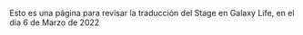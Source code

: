 Esto es una página para revisar la traducción del Stage en Galaxy Life, en el día 6 de Marzo de 2022
